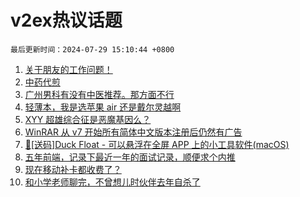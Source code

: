 # v2ex热议话题

`最后更新时间：2024-07-29 15:10:44 +0800`

1. [关于朋友的工作问题！](https://www.v2ex.com/t/1060755)
1. [中药代煎](https://www.v2ex.com/t/1060787)
1. [广州男科有没有中医推荐。那方面不行](https://www.v2ex.com/t/1060692)
1. [轻薄本，我是选苹果 air 还是戴尔灵越啊](https://www.v2ex.com/t/1060709)
1. [XYY 超雄综合征是恶魔基因么？](https://www.v2ex.com/t/1060803)
1. [WinRAR 从 v7 开始所有简体中文版本注册后仍然有广告](https://www.v2ex.com/t/1060747)
1. [🎁[送码]Duck Float - 可以悬浮在全屏 APP 上的小工具软件(macOS)](https://www.v2ex.com/t/1060783)
1. [五年前端，记录下最近一年的面试记录，顺便求个内推](https://www.v2ex.com/t/1060838)
1. [现在移动补卡都收费了？](https://www.v2ex.com/t/1060752)
1. [和小学老师聊完，不曾想儿时伙伴去年自杀了](https://www.v2ex.com/t/1060776)

